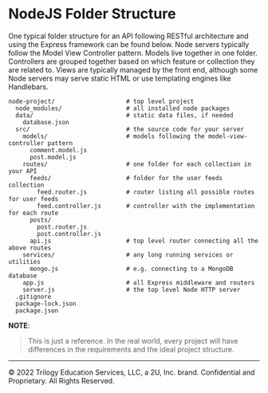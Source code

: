 # NodeJS Folder Structure

One typical folder structure for an API following RESTful architecture and using the Express framework can be found below. Node servers typically follow the Model View Controller pattern. Models live together in one folder. Controllers are grouped together based on which feature or collection they are related to. Views are typically managed by the front end, although some Node servers may serve static HTML or use templating engines like Handlebars.

```
node-project/                    # top level project
  node_modules/                  # all installed node packages
  data/                          # static data files, if needed
    database.json
  src/                           # the source code for your server
    models/                      # models following the model-view-controller pattern
      comment.model.js
      post.model.js
    routes/                      # one folder for each collection in your API
      feeds/                     # folder for the user feeds collection
        feed.router.js           # router listing all possible routes for user feeds
        feed.controller.js       # controller with the implementation for each route
      posts/
        post.router.js
        post.controller.js
      api.js                     # top level router connecting all the above routes
    services/                    # any long running services or utilities
      mongo.js                   # e.g. connecting to a MongoDB database
    app.js                       # all Express middleware and routers
    server.js                    # the top level Node HTTP server
  .gitignore
  package-lock.json
  package.json
  ```

**NOTE**:
> This is just a reference. In the real world, every project will have differences in the requirements and the ideal project structure.

---
© 2022 Trilogy Education Services, LLC, a 2U, Inc. brand. Confidential and Proprietary. All Rights Reserved.